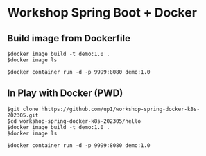 # Workshop Spring Boot + Docker

## Build image from Dockerfile
```
$docker image build -t demo:1.0 .
$docker image ls

$docker container run -d -p 9999:8080 demo:1.0
```

## In Play with Docker (PWD)
```
$git clone hhttps://github.com/up1/workshop-spring-docker-k8s-202305.git
$cd workshop-spring-docker-k8s-202305/hello
$docker image build -t demo:1.0 .
$docker image ls

$docker container run -d -p 9999:8080 demo:1.0
```
